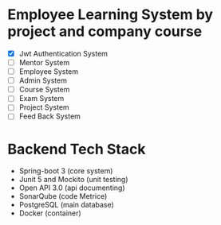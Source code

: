# Employee Learning System by project and company course

- [x] Jwt Authentication System
- [ ] Mentor System
- [ ] Employee System
- [ ] Admin System
- [ ] Course System
- [ ] Exam System
- [ ] Project System
- [ ] Feed Back System

# Backend Tech Stack
- Spring-boot 3 (core system)
- Junit 5 and Mockito (unit testing)
- Open API 3.0 (api documenting)
- SonarQube (code Metrice)
- PostgreSQL (main database)
- Docker (container)
